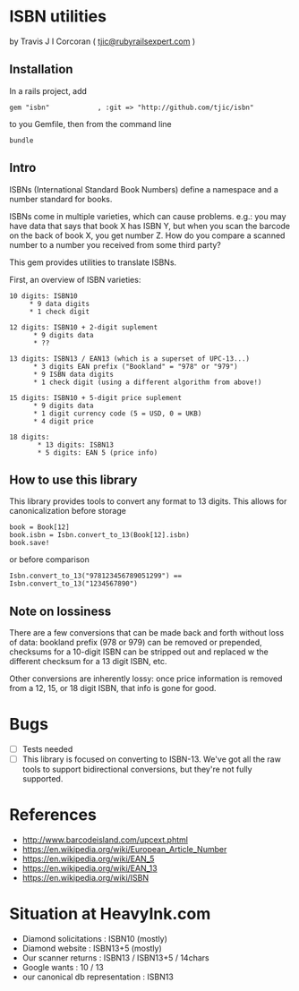# ISBN utilities
by Travis J I Corcoran  ( tjic@rubyrailsexpert.com )

## Installation

In a rails project, add

    gem "isbn"            , :git => "http://github.com/tjic/isbn"

to you Gemfile, then from the command line

    bundle

## Intro

ISBNs (International Standard Book Numbers) define a namespace and
a number standard for books.

ISBNs come in multiple varieties, which can cause problems. e.g.:
you may have data that says that book X has ISBN Y, but when you
scan the barcode on the back of book X, you get number Z.  How do
you compare a scanned number to a number you received from some
third party?

This gem provides utilities to translate ISBNs.

First, an overview of ISBN varieties:

	10 digits: ISBN10
		 * 9 data digits
		 * 1 check digit

	12 digits: ISBN10 + 2-digit suplement
		  * 9 digits data
		  * ??

	13 digits: ISBN13 / EAN13 (which is a superset of UPC-13...)
		  * 3 digits EAN prefix ("Bookland" = "978" or "979")
		  * 9 ISBN data digits
		  * 1 check digit (using a different algorithm from above!)

	15 digits: ISBN10 + 5-digit price suplement
		  * 9 digits data
		  * 1 digit currency code (5 = USD, 0 = UKB)
		  * 4 digit price

	18 digits:
		   * 13 digits: ISBN13
		   * 5 digits: EAN 5 (price info)

## How to use this library


This library provides tools to convert any format to 13 digits. This
allows for canonicalization before storage

	book = Book[12]
	book.isbn = Isbn.convert_to_13(Book[12].isbn)
	book.save!

or before comparison

    Isbn.convert_to_13("978123456789051299") == Isbn.convert_to_13("1234567890")

## Note on lossiness

There are a few conversions that can be made back and forth without
loss of data: bookland prefix (978 or 979) can be removed or
prepended, checksums for a 10-digit ISBN can be stripped out and
replaced w the different checksum for a 13 digit ISBN, etc.

Other conversions are inherently lossy: once price information is
removed from a 12, 15, or 18 digit ISBN, that info is gone for good.

# Bugs

* [ ] Tests needed
* [ ] This library is focused on converting to ISBN-13. We've got all the raw tools to support bidirectional conversions, but they're not fully supported.

# References

* http://www.barcodeisland.com/upcext.phtml
* https://en.wikipedia.org/wiki/European_Article_Number
* https://en.wikipedia.org/wiki/EAN_5
* https://en.wikipedia.org/wiki/EAN_13
* https://en.wikipedia.org/wiki/ISBN


# Situation at HeavyInk.com

* Diamond solicitations           : ISBN10   (mostly)
* Diamond website                 : ISBN13+5 (mostly)
* Our scanner returns             : ISBN13 / ISBN13+5 / 14chars
* Google wants                    : 10 / 13
* our canonical db representation : ISBN13

